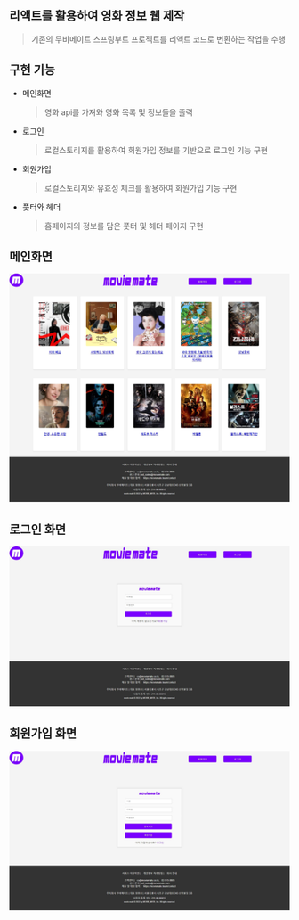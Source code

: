 ## 리액트를 활용하여 영화 정보 웹 제작

> 기존의 무비메이트 스프링부트 프로젝트를 리액트 코드로 변환하는 작업을 수행
## 구현 기능
- 메인화면
    
    > 영화 api를 가져와 영화 목록 및 정보들을 출력
    > 
- 로그인
    
    > 로컬스토리지를 활용하여 회원가입 정보를 기반으로 로그인 기능 구현
    > 
- 회원가입
    
    > 로컬스토리지와 유효성 체크를 활용하여 회원가입 기능 구현
    > 
- 풋터와 헤더
    
    > 홈페이지의 정보를 담은 풋터 및 헤더 페이지 구현
    >

## 메인화면
![img.png](img.png)

## 로그인 화면
![img_1.png](img_1.png)

## 회원가입 화면
![img_2.png](img_2.png)